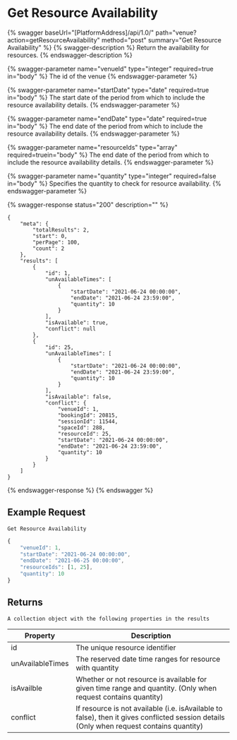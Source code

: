# Get Resource Availability

{% swagger baseUrl="[PlatformAddress]/api/1.0/" path="venue?action=getResourceAvailability" method="post" summary="Get Resource Availability" %}
{% swagger-description %}
Return the availability for resources.
{% endswagger-description %}

{% swagger-parameter name="venueId" type="integer" required=true in="body" %}
The id of the venue
{% endswagger-parameter %}

{% swagger-parameter name="startDate" type="date" required=true in="body" %}
The start date of the period from which to include the resource availability details.
{% endswagger-parameter %}

{% swagger-parameter name="endDate" type="date" required=true in="body" %}
The end date of the period from which to include the resource availability details.
{% endswagger-parameter %}

{% swagger-parameter name="resourceIds" type="array"  required=truein="body" %}
The end date of the period from which to include the resource availability details.
{% endswagger-parameter %}

{% swagger-parameter name="quantity" type="integer" required=false in="body" %}
Specifies the quantity to check for resource availability.
{% endswagger-parameter %}

{% swagger-response status="200" description="" %}
```
{
    "meta": {
        "totalResults": 2,
        "start": 0,
        "perPage": 100,
        "count": 2
    },
    "results": [
        {
            "id": 1,
            "unAvailableTimes": [
                {
                    "startDate": "2021-06-24 00:00:00",
                    "endDate": "2021-06-24 23:59:00",
                    "quantity": 10
                }
            ],
            "isAvailable": true,
            "conflict": null
        },
        {
            "id": 25,
            "unAvailableTimes": [
                {
                    "startDate": "2021-06-24 00:00:00",
                    "endDate": "2021-06-24 23:59:00",
                    "quantity": 10
                }
            ],
            "isAvailable": false,
            "conflict": {
                "venueId": 1,
                "bookingId": 20815,
                "sessionId": 11544,
                "spaceId": 288,
                "resourceId": 25,
                "startDate": "2021-06-24 00:00:00",
                "endDate": "2021-06-24 23:59:00",
                "quantity": 10
            }
        }
    ]
}
```
{% endswagger-response %}
{% endswagger %}

## Example Request

`Get Resource Availability`

```javascript
{
    "venueId": 1,
    "startDate": "2021-06-24 00:00:00",
    "endDate": "2021-06-25 00:00:00",
    "resourceIds": [1, 25],
    "quantity": 10
}
```

## Returns

`A collection object with the following properties in the results`

| Property         | Description                                            |
| ---------------- | ------------------------------------------------------ |
| id               | The unique resource identifier                         |
| unAvailableTimes | The reserved date time ranges for resource with quantity            |
| isAvailble       | Whether or not resource is available for given time range and quantity. (Only when request contains quantity)
| conflict         | If resource is not available (i.e. isAvailable to false), then it gives conflicted session details (Only when request contains quantity) |
